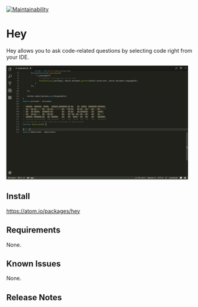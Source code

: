 [![Maintainability](https://api.codeclimate.com/v1/badges/d71dab697f33b58afe4a/maintainability)](https://codeclimate.com/github/nbstr/hey-vscode/maintainability)

# Hey

Hey allows you to ask code-related questions by selecting code right from your IDE.

![How it works](assets/hey.gif)

## Install

https://atom.io/packages/hey

## Requirements

None.

## Known Issues

None.

## Release Notes
